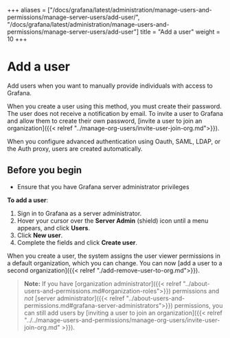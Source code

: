 +++
aliases = ["/docs/grafana/latest/administration/manage-users-and-permissions/manage-server-users/add-user/", "/docs/grafana/latest/administration/manage-users-and-permissions/manage-server-users/add-user"]
title = "Add a user"
weight = 10
+++

# Add a user

Add users when you want to manually provide individuals with access to Grafana.

When you create a user using this method, you must create their password. The user does not receive a notification by email. To invite a user to Grafana and allow them to create their own password, [invite a user to join an organization]({{< relref "../manage-org-users/invite-user-join-org.md">}}).

When you configure advanced authentication using Oauth, SAML, LDAP, or the Auth proxy, users are created automatically.

## Before you begin

- Ensure that you have Grafana server administrator privileges

**To add a user**:

1. Sign in to Grafana as a server administrator.
1. Hover your cursor over the **Server Admin** (shield) icon until a menu appears, and click **Users**.
1. Click **New user**.
1. Complete the fields and click **Create user**.

When you create a user, the system assigns the user viewer permissions in a default organization, which you can change. You can now [add a user to a second organization]({{< relref "./add-remove-user-to-org.md">}}).

> **Note:** If you have [organization administrator]({{< relref "../about-users-and-permissions.md#organization-roles">}}) permissions and _not_ [server administrator]({{< relref "../about-users-and-permissions.md#grafana-server-administrators">}}) permissions, you can still add users by [inviting a user to join an organization]({{< relref "../../manage-users-and-permissions/manage-org-users/invite-user-join-org.md" >}}).
